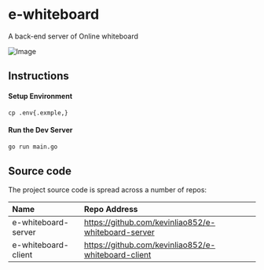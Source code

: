 # e-whiteboard

A back-end server of Online whiteboard

![Image](https://i.imgur.com/XV8RHdK.gif)

## Instructions

#### Setup Environment

```
cp .env{.exmple,}
```

#### Run the Dev Server
 
```bash
go run main.go
```

## Source code

The project source code is spread across a number of repos:

| Name                         | Repo Address                                               |
|:-----------------------------|:-----------------------------------------------------------|
| e-whiteboard-server          | https://github.com/kevinliao852/e-whiteboard-server        |
| e-whiteboard-client          | https://github.com/kevinliao852/e-whiteboard-client        |


    
